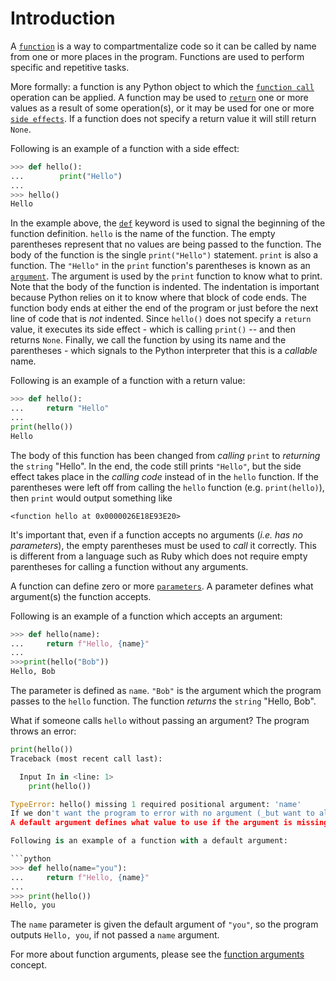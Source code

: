 # Introduction

A [`function`][function] is a way to compartmentalize code so it can be called by name from one or more places in the program.
Functions are used to perform specific and repetitive tasks.

More formally: a function is any Python object to which the [`function call`][calls] operation can be applied.
A function may be used to [`return`][return] one or more values as a result of some operation(s), or it may be used for one or more [`side effects`][side effects].
If a function does not specify a return value it will still return `None`. 

Following is an example of a function with a side effect:

```python
>>> def hello():
...        print("Hello")
...
>>> hello()
Hello

```

In the example above, the [`def`][def] keyword is used to signal the beginning of the function definition.
`hello` is the name of the function.
The empty parentheses represent that no values are being passed to the function.
The body of the function is the single `print("Hello")` statement.
`print` is also a function.
The `"Hello"`  in the `print` function's parentheses is known as an [`argument`][arguments].
The argument is used by the `print` function to know what to print.
Note that the body of the function is indented.
The indentation is important because Python relies on it to know where that block of code ends.
The function body ends at either the end of the program or just before the next line of code that is _not_ indented.
Since `hello()` does not specify a `return` value, it executes its side effect - which is calling `print()`  -- and then returns `None`.
Finally, we call the function by using its name and the parentheses - which signals to the Python interpreter that this is a _callable_ name.

Following is an example of a function with a return value:

```python
>>> def hello():
...     return "Hello"
... 
print(hello())
Hello

```

The body of this function has been changed from _calling_ `print` to _returning_  the `string` "Hello".
In the end, the code still prints `"Hello"`, but the side effect takes place in the _calling code_ instead of in the `hello` function.
If the parentheses were left off from  calling the `hello` function (e.g. `print(hello)`), then `print` would output something like

```
<function hello at 0x0000026E18E93E20>
```

It's important that, even if a function accepts no arguments (_i.e. has no parameters_), the empty parentheses must be used to _call_ it correctly.
This is different from a language such as Ruby which does not require empty parentheses for calling a function without any arguments.

A function can define zero or more [`parameters`][parameters]. A parameter defines what argument(s) the function accepts.

Following is an example of a function which accepts an argument:

```python
>>> def hello(name):
...     return f"Hello, {name}"
... 
>>>print(hello("Bob"))
Hello, Bob

```

The parameter is defined as `name`.
`"Bob"` is the argument which the program passes to the `hello` function.
The function _returns_ the `string` "Hello, Bob".

What if someone calls `hello` without passing an argument?
The program throws an error:

```python
print(hello())
Traceback (most recent call last):

  Input In in <line: 1>
    print(hello())

TypeError: hello() missing 1 required positional argument: 'name'
If we don't want the program to error with no argument (_but want to allow the calling code to not supply one_), we can define a [default argument][default arguments].
A default argument defines what value to use if the argument is missing when the function is called.

Following is an example of a function with a default argument:

```python
>>> def hello(name="you"):
...     return f"Hello, {name}"
... 
>>> print(hello())
Hello, you

```

The `name` parameter is given the default argument of `"you"`, so the program outputs `Hello, you`, if not passed a `name` argument.

For more about function arguments, please see the [function arguments][function arguments] concept.


[arguments]: https://www.w3schools.com/python/gloss_python_function_arguments.asp
[built-in functions]: https://docs.python.org/3/library/functions.html
[calls]: https://docs.python.org/3/reference/expressions.html#calls
[def]: https://www.geeksforgeeks.org/python-def-keyword/
[default arguments]: https://www.geeksforgeeks.org/default-arguments-in-python/
[first-class objects]: https://realpython.com/lessons/functions-first-class-objects-python/
[function]: https://docs.python.org/3/glossary.html#term-function
[function arguments]: ../function-arguments/about.md
[function-definitions]: https://docs.python.org/3/reference/compound_stmts.html#function-definitions
[parameters]: https://www.codecademy.com/learn/flask-introduction-to-python/modules/learn-python3-functions/cheatsheet
[return]: https://www.geeksforgeeks.org/python-return-statement/
[side effects]: https://python.plainenglish.io/side-effects-in-python-a50caad1169
